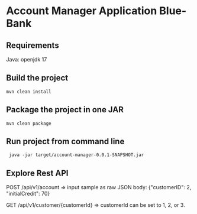 # Account Manager Application Blue-Bank

## Requirements

Java: openjdk 17

## Build the project

    mvn clean install

## Package the project in one JAR

    mvn clean package

## Run project from command line
	
	 java -jar target/account-manager-0.0.1-SNAPSHOT.jar
	
## Explore Rest API

  POST /api/v1/account 
    	=> input sample as raw JSON body: {"customerID": 2, "initialCredit": 70}
  
  GET /api/v1/customer/{customerId}
    	=> customerId can be set to 1, 2, or 3. 
